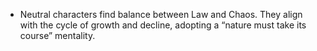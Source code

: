 - Neutral characters find balance between Law and Chaos. They align with the cycle of growth and decline, adopting a “nature must take its course” mentality.

